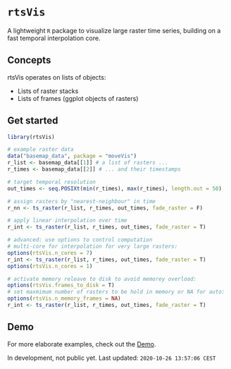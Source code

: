 # `rtsVis`

A lightweight `R` package to visualize large raster time series, building on a fast temporal interpolation core.

## Concepts
rtsVis operates on lists of objects:

- Lists of raster stacks 
- Lists of frames (ggplot objects of rasters)


## Get started

``` r
library(rtsVis)

# example raster data
data("basemap_data", package = "moveVis")
r_list <- basemap_data[[1]] # a list of rasters ...
r_times <- basemap_data[[2]] # ... and their timestamps

# target temporal resolution
out_times <- seq.POSIXt(min(r_times), max(r_times), length.out = 50)

# assign rasters by "nearest-neighbour" in time
r_nn <- ts_raster(r_list, r_times, out_times, fade_raster = F)

# apply linear interpolation over time
r_int <- ts_raster(r_list, r_times, out_times, fade_raster = T)

# advanced: use options to control computation
# multi-core for interpolation for very large rasters:
options(rtsVis.n_cores = 7)
r_int <- ts_raster(r_list, r_times, out_times, fade_raster = T)
options(rtsVis.n_cores = 1)

# activate memory releave to disk to avoid memorey overload:
options(rtsVis.frames_to_disk = T) 
# set maxmimum number of rasters to be hold in memory or NA for auto:
options(rtsVis.n_memory_frames = NA)
r_int <- ts_raster(r_list, r_times, out_times, fade_raster = T)
```

## Demo

For more elaborate examples, check out the [Demo](https://github.com/JohMast/rtsVis_demo).

In development, not public yet. Last updated: `2020-10-26 13:57:06 CEST`
